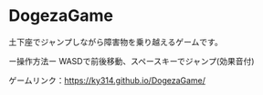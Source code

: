 # DogezaGame

土下座でジャンプしながら障害物を乗り越えるゲームです。

ー操作方法ー
WASDで前後移動、スペースキーでジャンプ(効果音付)

ゲームリンク：https://ky314.github.io/DogezaGame/
